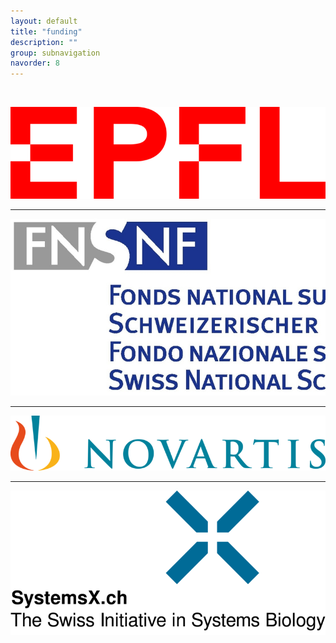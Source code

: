 ```yaml
---
layout: default
title: "funding"
description: ""
group: subnavigation
navorder: 8
---
```

<!--
<table style="width: 100%">
<tr style="width: 100%">
    <td><img style = "max-height: 50%; max-width: 50%;" src = "https://upload.wikimedia.org/wikipedia/commons/thumb/f/f4/Logo_EPFL.svg/1280px-Logo_EPFL.svg.png"/></td>
    <td><img style = "max-height: 50%; max-width: 50%;" src = "https://lpdi.epfl.ch/wp-content/uploads/2019/01/logo-SNSF.png"/></td> 
</tr>
<tr>
    <td>Jill</td>
    <td>Smith</td>
</tr>
-->

<br/>

![](/assets/images/funding/logo_EPFL_new.png)

<hr>

![](/assets/images/funding/logo-SNSF.jpg) 

<hr>

![](/assets/images/funding/logo-Novartis.png) 

<hr>

![](/assets/images/funding/Logo-X-Systems.png) 







